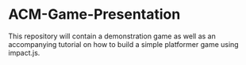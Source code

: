 ACM-Game-Presentation
=====================

This repository will contain a demonstration game as well as an accompanying tutorial on how to build a simple
platformer game using impact.js.

